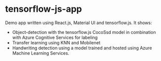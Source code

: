 # tensorflow-js-app

Demo app written using React.js, Material UI and tensorflow.js. 
It shows:
* Object-detection with the tensorflow.js CocoSsd model in combination with Azure Cognitive Services for labeling
* Transfer learning using KNN and Mobilenet 
* Handwriting detection using a model trained and hosted using Azure Machine Learning Services.

